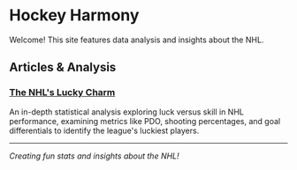 # Hockey Harmony

Welcome! This site features data analysis and insights about the NHL.

## Articles & Analysis

### [The NHL's Lucky Charm](luck_medium.md)
An in-depth statistical analysis exploring luck versus skill in NHL performance, examining metrics like PDO, shooting percentages, and goal differentials to identify the league's luckiest players.

---

*Creating fun stats and insights about the NHL!*

